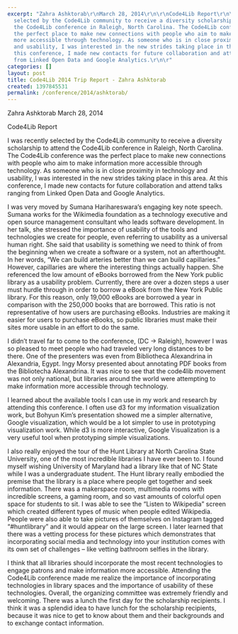 ```yaml
---
excerpt: "Zahra Ashktorab\r\nMarch 28, 2014\r\n\r\nCode4Lib Report\r\n\r\nI was recently
  selected by the Code4Lib community to receive a diversity scholarship to attend
  the Code4Lib conference in Raleigh, North Carolina. The Code4Lib conference was
  the perfect place to make new connections with people who aim to make information
  more accessible through technology. As someone who is in close proximity in technology
  and usability, I was interested in the new strides taking place in this area. At
  this conference, I made new contacts for future collaboration and attend talks ranging
  from Linked Open Data and Google Analytics.\r\n\r"
categories: []
layout: post
title: Code4Lib 2014 Trip Report - Zahra Ashktorab
created: 1397845531
permalink: /conference/2014/ashktorab/
---
```

Zahra Ashktorab
March 28, 2014

Code4Lib Report

I was recently selected by the Code4Lib community to receive a diversity scholarship to attend the Code4Lib conference in Raleigh, North Carolina. The Code4Lib conference was the perfect place to make new connections with people who aim to make information more accessible through technology. As someone who is in close proximity in technology and usability, I was interested in the new strides taking place in this area. At this conference, I made new contacts for future collaboration and attend talks ranging from Linked Open Data and Google Analytics.

I was very moved by Sumana Harihareswara’s engaging key note speech. Sumana works for the Wikimedia foundation as a technology executive and open source management consultant who leads software development. In her talk, she stressed the importance of usability of the tools and technologies we create for people, even referring to usability as a universal human right. She said that usability is something we need to think of from the beginning when we create a software or a system, not an afterthought. In her words, “We can build arteries better than we can build capillaries.” However, capillaries are where the interesting things actually happen.  She referenced the low amount of eBooks borrowed from the New York public library as a usability problem. Currently, there are over a dozen steps a user must hurdle through in order to borrow a eBook from the New York Public library. For this reason, only 19,000 eBooks are borrowed a year in comparison with the 250,000 books that are borrowed. This ratio is not representative of how users are purchasing eBooks. Industries are making it easier for users to purchase eBooks, so public libraries must make their sites more usable in an effort to do the same.

I didn’t travel far to come to the conference, (DC -> Raleigh), however I was so pleased to meet people who had traveled very long distances to be there. One of the presenters was even from Bibliotheca Alexandrina in Alexandria, Egypt. Ingy Morsy presented about annotating PDF books from the Bibliotecha Alexandrina. It was nice to see that the code4lib movement was not only national, but libraries around the world were attempting to make information more accessible through technology.

I learned about the available tools I can use in my work and research by attending this conference. I often use d3 for my information visualization work, but Bohyun Kim’s presentation showed me a simpler alternative, Google visualization, which would be a lot simpler to use in prototyping visualization work. While d3 is more interactive, Google Visualization is a very useful tool when prototyping simple visualizations.

I also really enjoyed the tour of the Hunt Library at North Carolina State University, one of the most incredible libraries I have ever been to. I found myself wishing University of Maryland had a library like that of NC State while I was a undergraduate student. The Hunt library really embodied the premise that the library is a place where people get together and seek information. There was a makerspace room, multimedia rooms with incredible screens, a gaming room, and so vast amounts of colorful open space for students to sit. I was able to see the “Listen to Wikipedia” screen which created different types of music when people edited Wikipedia. People were also able to take pictures of themselves on Instagram tagged “#huntlibrary” and it would appear on the large screen. I later learned that there was a vetting process for these pictures which demonstrates that incorporating social media and technology into your institution comes with its own set of challenges – like vetting bathroom selfies in the library.

I think that all libraries should incorporate the most recent technologies to engage patrons and make information more accessible. Attending the Code4Lib conference made me realize the importance of incorporating technologies in library spaces and the importance of usability of these technologies. Overall, the organizing committee was extremely friendly and welcoming. There was a lunch the first day for the scholarship recipients. I think it was a splendid idea to have lunch for the scholarship recipients, because it was nice to get to know about them and their backgrounds and to exchange contact information.
